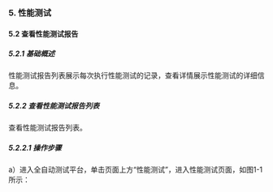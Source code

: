### 5. 性能测试

#### 5.2 查看性能测试报告

##### 5.2.1 基础概述

性能测试报告列表展示每次执行性能测试的记录，查看详情展示性能测试的详细信息。

##### 5.2.2 查看性能测试报告列表

查看性能测试报告列表。

##### 5.2.2.1 操作步骤

a）进入全自动测试平台，单击页面上方“性能测试”，进入性能测试页面，如图1-1所示：
